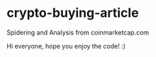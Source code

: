 # crypto-buying-article
Spidering and Analysis from coinmarketcap.com

Hi everyone, hope you enjoy the code! :)
